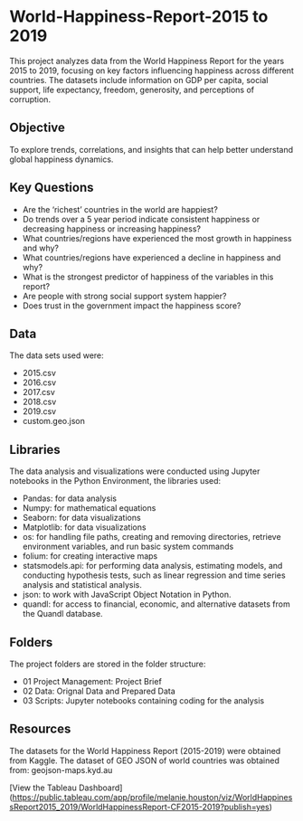 # World-Happiness-Report-2015 to 2019
This project analyzes data from the World Happiness Report for the years 2015 to 2019, focusing on key factors influencing happiness across different countries. The datasets include information on GDP per capita, social support, life expectancy, freedom, generosity, and perceptions of corruption. 

## Objective
To explore trends, correlations, and insights that can help better understand global happiness dynamics.

## Key Questions 
- Are the ‘richest’ countries in the world are happiest?
- Do trends over a 5 year period indicate consistent happiness or decreasing happiness or increasing happiness?
- What countries/regions have experienced the most growth in happiness and why?
- What countries/regions have experienced a decline in happiness and why?
- What is the strongest predictor of happiness of the variables in this report?
- Are people with strong social support system happier?
- Does trust in the government impact the happiness score?

## Data
The data sets used were:
- 2015.csv
- 2016.csv
- 2017.csv
- 2018.csv
- 2019.csv
- custom.geo.json

## Libraries
The data analysis and visualizations were conducted using Jupyter notebooks in the Python Environment, the libraries used:
- Pandas: for data analysis
- Numpy: for mathematical equations
- Seaborn: for data visualizations
- Matplotlib: for data visualizations
- os: for handling file paths, creating and removing directories, retrieve environment variables, and run basic system commands
- folium: for creating interactive maps
- statsmodels.api: for performing data analysis, estimating models, and conducting hypothesis tests, such as linear regression and time series analysis and statistical analysis.
- json: to work with JavaScript Object Notation in Python. 
- quandl: for access to financial, economic, and alternative datasets from the Quandl database.

## Folders
The project folders are stored in the folder structure:
- 01 Project Management: Project Brief
- 02 Data: Orignal Data and Prepared Data
- 03 Scripts: Jupyter notebooks containing coding for the analysis

## Resources
The datasets for the World Happiness Report (2015-2019) were obtained from Kaggle.  The dataset of GEO JSON of world countries was obtained from: geojson-maps.kyd.au

[View the Tableau Dashboard] (https://public.tableau.com/app/profile/melanie.houston/viz/WorldHappinessReport2015_2019/WorldHappinessReport-CF2015-2019?publish=yes)

